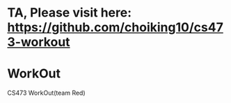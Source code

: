 # TA, Please visit here:  https://github.com/choiking10/cs473-workout



# WorkOut
CS473 WorkOut(team Red)


